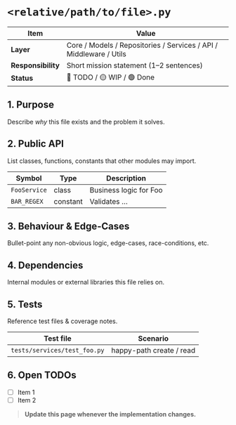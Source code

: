 <!-- docs/backend/file-details/_TEMPLATE.md  – Template for detailed pages -->

# `<relative/path/to/file>.py`

| Item               | Value                                                              |
| ------------------ | ------------------------------------------------------------------ |
| **Layer**          | Core / Models / Repositories / Services / API / Middleware / Utils |
| **Responsibility** | Short mission statement (1–2 sentences)                            |
| **Status**         | 🔴 TODO / 🟡 WIP / 🟢 Done                                         |

## 1. Purpose

Describe _why_ this file exists and the problem it solves.

## 2. Public API

List classes, functions, constants that other modules may import.

| Symbol       | Type     | Description            |
| ------------ | -------- | ---------------------- |
| `FooService` | class    | Business logic for Foo |
| `BAR_REGEX`  | constant | Validates …            |

## 3. Behaviour & Edge-Cases

Bullet-point any non-obvious logic, edge-cases, race-conditions, etc.

## 4. Dependencies

Internal modules or external libraries this file relies on.

## 5. Tests

Reference test files & coverage notes.

| Test file                    | Scenario                 |
| ---------------------------- | ------------------------ |
| `tests/services/test_foo.py` | happy-path create / read |

## 6. Open TODOs

- [ ] Item 1
- [ ] Item 2

> **Update this page whenever the implementation changes.**
